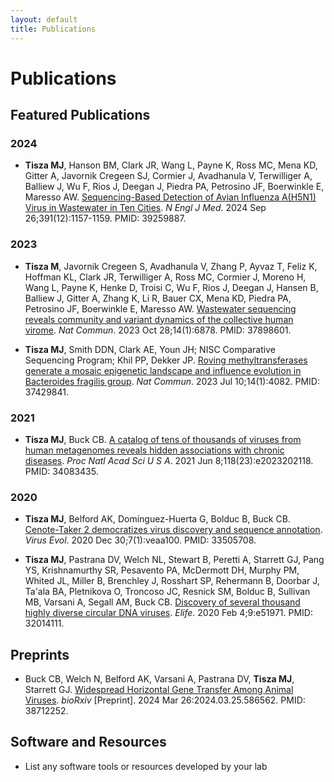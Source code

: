 ```yaml
---
layout: default
title: Publications
---
```


# Publications

## Featured Publications

### 2024
- **Tisza MJ**, Hanson BM, Clark JR, Wang L, Payne K, Ross MC, Mena KD, Gitter A, Javornik Cregeen SJ, Cormier J, Avadhanula V, Terwilliger A, Balliew J, Wu F, Rios J, Deegan J, Piedra PA, Petrosino JF, Boerwinkle E, Maresso AW. [Sequencing-Based Detection of Avian Influenza A(H5N1) Virus in Wastewater in Ten Cities](https://doi.org/10.1056/NEJMc2405937). *N Engl J Med*. 2024 Sep 26;391(12):1157-1159. PMID: 39259887.

### 2023
- **Tisza M**, Javornik Cregeen S, Avadhanula V, Zhang P, Ayvaz T, Feliz K, Hoffman KL, Clark JR, Terwilliger A, Ross MC, Cormier J, Moreno H, Wang L, Payne K, Henke D, Troisi C, Wu F, Rios J, Deegan J, Hansen B, Balliew J, Gitter A, Zhang K, Li R, Bauer CX, Mena KD, Piedra PA, Petrosino JF, Boerwinkle E, Maresso AW. [Wastewater sequencing reveals community and variant dynamics of the collective human virome](https://doi.org/10.1038/s41467-023-42064-1). *Nat Commun*. 2023 Oct 28;14(1):6878. PMID: 37898601.

- **Tisza MJ**, Smith DDN, Clark AE, Youn JH; NISC Comparative Sequencing Program; Khil PP, Dekker JP. [Roving methyltransferases generate a mosaic epigenetic landscape and influence evolution in Bacteroides fragilis group](https://doi.org/10.1038/s41467-023-39892-6). *Nat Commun*. 2023 Jul 10;14(1):4082. PMID: 37429841.

### 2021
- **Tisza MJ**, Buck CB. [A catalog of tens of thousands of viruses from human metagenomes reveals hidden associations with chronic diseases](https://doi.org/10.1073/pnas.2023202118). *Proc Natl Acad Sci U S A*. 2021 Jun 8;118(23):e2023202118. PMID: 34083435.

### 2020
- **Tisza MJ**, Belford AK, Domínguez-Huerta G, Bolduc B, Buck CB. [Cenote-Taker 2 democratizes virus discovery and sequence annotation](https://doi.org/10.1093/ve/veaa100). *Virus Evol*. 2020 Dec 30;7(1):veaa100. PMID: 33505708.

- **Tisza MJ**, Pastrana DV, Welch NL, Stewart B, Peretti A, Starrett GJ, Pang YS, Krishnamurthy SR, Pesavento PA, McDermott DH, Murphy PM, Whited JL, Miller B, Brenchley J, Rosshart SP, Rehermann B, Doorbar J, Ta'ala BA, Pletnikova O, Troncoso JC, Resnick SM, Bolduc B, Sullivan MB, Varsani A, Segall AM, Buck CB. [Discovery of several thousand highly diverse circular DNA viruses](https://doi.org/10.7554/eLife.51971). *Elife*. 2020 Feb 4;9:e51971. PMID: 32014111.

## Preprints
- Buck CB, Welch N, Belford AK, Varsani A, Pastrana DV, **Tisza MJ**, Starrett GJ. [Widespread Horizontal Gene Transfer Among Animal Viruses](https://doi.org/10.1101/2024.03.25.586562). *bioRxiv* [Preprint]. 2024 Mar 26:2024.03.25.586562. PMID: 38712252.

## Software and Resources
- List any software tools or resources developed by your lab
